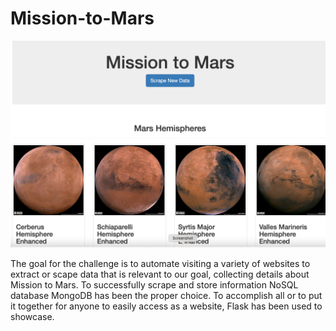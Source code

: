 # Mission-to-Mars

![Spheres.png](Spheres.png)

The goal for the challenge is to automate visiting a variety of websites to extract or scape data that is relevant to our goal, collecting details about Mission to Mars. 
To successfully scrape and store information NoSQL database MongoDB has been the proper choice. To accomplish all or to put it together for anyone to easily access as a website, Flask has been used to showcase.

